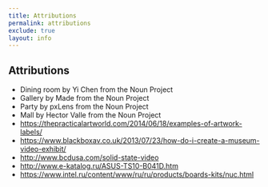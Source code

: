```yaml
---
title: Attributions
permalink: attributions
exclude: true
layout: info
---
```


## Attributions

+ Dining room by Yi Chen from the Noun Project
+ Gallery by Made from the Noun Project
+ Party by pxLens from the Noun Project
+ Mall by Hector Valle from the Noun Project
+ https://thepracticalartworld.com/2014/06/18/examples-of-artwork-labels/
+ https://www.blackboxav.co.uk/2013/07/23/how-do-i-create-a-museum-video-exhibit/
+ http://www.bcdusa.com/solid-state-video
+ http://www.e-katalog.ru/ASUS-TS10-B041D.htm
+ https://www.intel.ru/content/www/ru/ru/products/boards-kits/nuc.html
